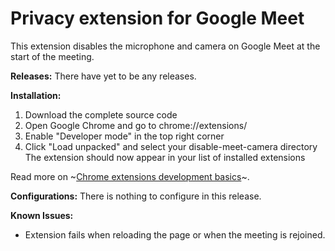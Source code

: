 # Privacy extension for Google Meet

This extension disables the microphone and camera on Google Meet at the start of the meeting.

**Releases:**
There have yet to be any releases. 

**Installation:**
1. Download the complete source code
2. Open Google Chrome and go to chrome://extensions/
3. Enable "Developer mode" in the top right corner
4. Click "Load unpacked" and select your disable-meet-camera directory
The extension should now appear in your list of installed extensions

Read more on ~[Chrome extensions development basics](https://developer.chrome.com/docs/extensions/mv3/getstarted/development-basics/#load-unpacked)~.

**Configurations:**
There is nothing to configure in this release.

**Known Issues:**
- Extension fails when reloading the page or when the meeting is rejoined.


